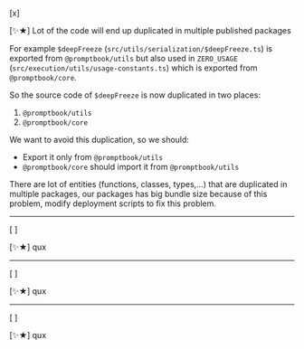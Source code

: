 [x]

[✨★] Lot of the code will end up duplicated in multiple published packages

For example `$deepFreeze` (`src/utils/serialization/$deepFreeze.ts`) is exported from `@promptbook/utils`
but also used in `ZERO_USAGE` (`src/execution/utils/usage-constants.ts`) which is exported from `@promptbook/core`.

So the source code of `$deepFreeze` is now duplicated in two places:

1. `@promptbook/utils`
2. `@promptbook/core`

We want to avoid this duplication, so we should:

-   Export it only from `@promptbook/utils`
-   `@promptbook/core` should import it from `@promptbook/utils`

There are lot of entities (functions, classes, types,...) that are duplicated in multiple packages, our packages has big bundle size because of this problem, modify deployment scripts to fix this problem.

---

[ ]

[✨★] qux

---

[ ]

[✨★] qux

---

[ ]

[✨★] qux
